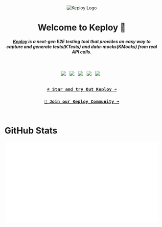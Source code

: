 <br>

<p style="text-align:center;" align="center">
      <td align="center"><img src="https://avatars.githubusercontent.com/u/92252339?s=200&v=4" width="200px;" alt="Keploy Logo"/>
      </td>
</p>
<h1 align="center"> Welcome to Keploy 👋 </h1>

<!-- <h3 align="center">
  <b><a href="https://join.slack.com/t/keploy/shared_invite/zt-12rfbvc01-o54cOG0X1G6eVJTuI_orSA">Slack</a></b>
  •
  <a href="https://github.com/keploy">Github</a>
  •
  <a href="https://www.linkedin.com/company/keploy/">LinkedIN</a>
  •
  <a href="https://twitter.com/Keployio">Twitter</a>
  •
  <a href="https://www.youtube.com/channel/UC6OTg7F4o0WkmNtSoob34lg">Youtube</a>
  •
  <a href="https://discord.gg/jdTCGQFFw3">Discord</a>
  
</h3> -->
<h5 align="center">

[Keploy](https://keploy.io/) is a next-gen E2E testing tool that provides an easy way to capture and generate tests(KTests) and data-mocks(KMocks) from real API calls.

</h5>

<br>

<p align="center">
  <a href="https://twitter.com/keployio" target="_blank"><img src="https://img.shields.io/badge/Twitter-1D9BF0.svg?style=for-the-badge&logo=Twitter&logoColor=white"></a>
  	&nbsp;
   <a href="https://www.linkedin.com/company/keploy/" target="_blank"><img src="https://img.shields.io/badge/LinkedIn-0A66C2.svg?style=for-the-badge&logo=LinkedIn&logoColor=white"></a>
  	&nbsp;
   <a href="https://community.keploy.io/" target="_blank"><img src="https://img.shields.io/badge/Blog-0A0A0A.svg?style=for-the-badge&logo=rss&logoColor=white"></a>
  	&nbsp;
   <a href="https://join.slack.com/t/keploy/shared_invite/zt-23foxf3k0-zcsxyOHLMt40K1RCUsefkA" target="_blank"><img src="https://img.shields.io/badge/Slack-4A154B?style=for-the-badge&logo=slack&logoColor=white"></a>
  	&nbsp;
   <a href="https://docs.keploy.io" target="_blank"><img src="https://img.shields.io/badge/Documentation-FF914D?style=for-the-badge&logo=mdnwebdocs&logoColor=white"></a>
  	&nbsp;
</p>

<div align="center">

[<kbd><br><b> ⭐ Star and try Out Keploy ➜ </b><br></kbd>](https://keploy.io) [<kbd><br><b> 👥 Join our Keploy Community ➜ </b><br></kbd>](https://join.slack.com/t/keploy/shared_invite/zt-23foxf3k0-zcsxyOHLMt40K1RCUsefkA)

</div>

<br>

# GitHub Stats

<p align="center">
    <img width="500" src="../github-metrics.svg" alt="GitHub Stats">
</p>

